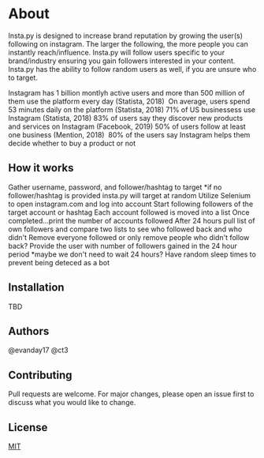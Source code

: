 # About

Insta.py is designed to increase brand reputation by growing the user(s) following on instagram.  The larger the following, the more people you can instantly reach/influence.  Insta.py will follow users specific to your brand/industry ensuring you gain followers interested in your content.  Insta.py has the ability to follow random users as well, if you are unsure who to target.&nbsp;

Instagram has 1 billion montlyh active users and more than 500 million of them use the platform every day (Statista, 2018)&nbsp;
On average, users spend 53 minutes daily on the platform (Statista, 2018)
71% of US businessess use Instagram (Statista, 2018)
83% of users say they discover new products and services on Instagram (Facebook, 2019)
50% of users follow at least one business (Mention, 2018)&nbsp;
80% of the users say Instagram helps them decide whether to buy a product or not

## How it works

Gather username, password, and follower/hashtag to target
    *if no follower/hashtag is provided insta.py will target at random
Utilize Selenium to open instagram.com and log into account
Start following followers of the target account or hashtag
Each account followed is moved into a list
Once completed...print the number of accounts followed
After 24 hours pull list of own followers and compare two lists to see who followed back and who didn't
Remove everyone followed or only remove people who didn't follow back?
Provide the user with number of followers gained in the 24 hour period
    *maybe we don't need to wait 24 hours?
Have random sleep times to prevent being deteced as a bot



## Installation
TBD

## Authors
@evanday17
@ct3

## Contributing
Pull requests are welcome. For major changes, please open an issue first to discuss what you would like to change.

## License
[MIT](https://choosealicense.com/licenses/mit/)
